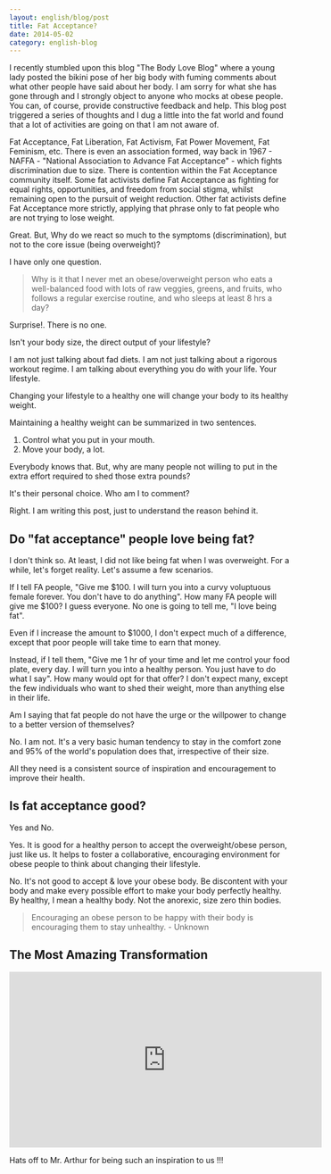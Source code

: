 ```yaml
---
layout: english/blog/post
title: Fat Acceptance?
date: 2014-05-02
category: english-blog
---
```


I recently stumbled upon this blog "The Body Love Blog" where a young lady posted the bikini pose of her big body with fuming comments about what other people have said about her body. I am sorry for what she has gone through and I strongly object to anyone who mocks at obese people. You can, of course, provide constructive feedback and help. This blog post triggered a series of thoughts and I dug a little into the fat world and found that a lot of activities are going on that I am not aware of.

Fat Acceptance, Fat Liberation, Fat Activism, Fat Power Movement, Fat Feminism, etc. There is even an association formed, way back in 1967 - NAFFA - "National Association to Advance Fat Acceptance" - which fights discrimination due to size. There is contention within the Fat Acceptance community itself. Some fat activists define Fat Acceptance as fighting for equal rights, opportunities, and freedom from social stigma, whilst remaining open to the pursuit of weight reduction. Other fat activists define Fat Acceptance more strictly, applying that phrase only to fat people who are not trying to lose weight.

Great. But, Why do we react so much to the symptoms (discrimination), but not to the core issue (being overweight)?

I have only one question.

> Why is it that I never met an obese/overweight person who eats a well-balanced food with lots of raw veggies, greens, and fruits, who follows a regular exercise routine, and who sleeps at least 8 hrs a day?

Surprise!. There is no one.

Isn't your body size, the direct output of your lifestyle?

I am not just talking about fad diets. I am not just talking about a rigorous workout regime. I am talking about everything you do with your life. Your lifestyle.

Changing your lifestyle to a healthy one will change your body to its healthy weight.

Maintaining a healthy weight can be summarized in two sentences.

1. Control what you put in your mouth.
2. Move your body, a lot.

Everybody knows that. But, why are many people not willing to put in the extra effort required to shed those extra pounds?

It's their personal choice. Who am I to comment?

Right. I am writing this post, just to understand the reason behind it.

## Do "fat acceptance" people love being fat?

I don't think so. At least, I did not like being fat when I was overweight. For a while, let's forget reality. Let's assume a few scenarios.

If I tell FA people, "Give me $100. I will turn you into a curvy voluptuous female forever. You don't have to do anything". How many FA people will give me $100? I guess everyone. No one is going to tell me, "I love being fat".

Even if I increase the amount to $1000, I don't expect much of a difference, except that poor people will take time to earn that money.

Instead, if I tell them, "Give me 1 hr of your time and let me control your food plate, every day. I will turn you into a healthy person. You just have to do what I say". How many would opt for that offer? I don't expect many, except the few individuals who want to shed their weight, more than anything else in their life.

Am I saying that fat people do not have the urge or the willpower to change to a better version of themselves?

No. I am not. It's a very basic human tendency to stay in the comfort zone and 95% of the world's population does that, irrespective of their size.

All they need is a consistent source of inspiration and encouragement to improve their health.

## Is fat acceptance good?

Yes and No.

Yes. It is good for a healthy person to accept the overweight/obese person, just like us. It helps to foster a collaborative, encouraging environment for obese people to think about changing their lifestyle.

No. It's not good to accept & love your obese body. Be discontent with your body and make every possible effort to make your body perfectly healthy. By healthy, I mean a healthy body. Not the anorexic, size zero thin bodies.

> Encouraging an obese person to be happy with their body is encouraging them to stay unhealthy. - Unknown

## The Most Amazing Transformation

<iframe width="560" height="315" src="https://www.youtube-nocookie.com/embed/qX9FSZJu448?rel=0" frameborder="0" allow="autoplay; encrypted-media" allowfullscreen></iframe>

Hats off to Mr. Arthur for being such an inspiration to us !!!
